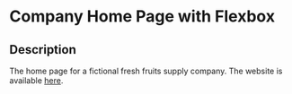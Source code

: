 # Company Home Page with Flexbox
## Description
The home page for a fictional fresh fruits supply company. The website is available [here](https://lim-zhiyu.github.io/Company-Home-Page/).